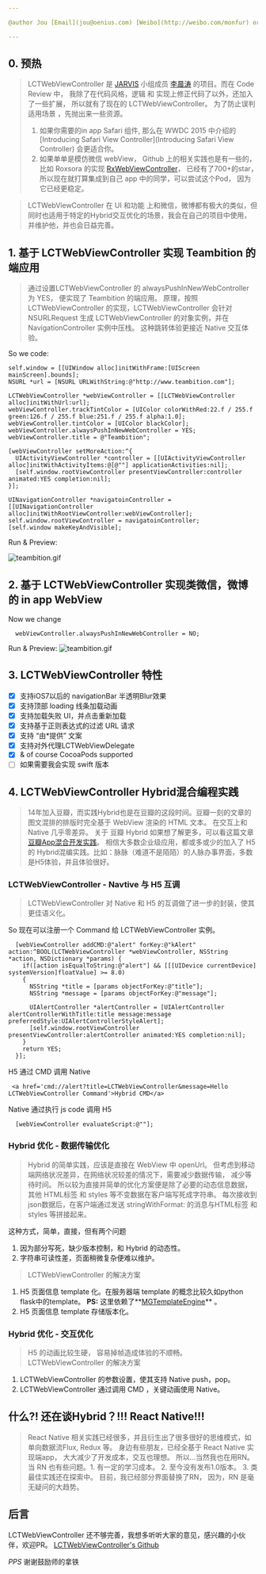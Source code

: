 ```yaml
---

@author Jou [Email](jou@oenius.com) [Weibo](http://weibo.com/monfur) or [Github](https://github.com/oenius)

---
```


## 0. 预热
> LCTWebViewController 是 [JARVIS](www.jarvis.studio) 小组成员 [李晨涛](https://github.com/lllcccttt) 的项目。而在 Code Review 中， 我除了在代码风格，逻辑 和 实现上修正代码了以外，还加入了一些扩展， 所以就有了现在的 LCTWebViewController。
> 为了防止误判适用场景  ，先抛出来一些资源。
> 1. 如果你需要的in app Safari 组件, 那么在 WWDC 2015 中介绍的 [Introducing Safari View Controller](Introducing Safari View Controller) 会更适合你。
> 2. 如果单单是模仿微信 webView， Github 上的相关实践也是有一些的， 比如 Roxsora 的实现 [RxWebViewController](https://github.com/Roxasora/RxWebViewController)， 已经有了700+的star， 所以现在就打算集成到自己 app 中的同学，可以尝试这个Pod， 因为它已经更稳定。

> LCTWebViewController 在 UI 和功能 上和微信，微博都有极大的类似，但同时也适用于特定的Hybrid交互优化的场景，我会在自己的项目中使用，并维护他，并也会日益完善。

## 1. 基于 LCTWebViewController 实现 Teambition 的端应用

> 通过设置LCTWebViewController 的 alwaysPushInNewWebController 为 YES， 便实现了 Teambition 的端应用。
> 原理，按照 LCTWebViewController 的实现，LCTWebViewController 会针对 NSURLRequest 生成 LCTWebViewController 的对象实例，并在 NavigationController 实例中压栈。
> 这种跳转体验更接近 Native 交互体验。

So we code:

```
self.window = [[UIWindow alloc]initWithFrame:[UIScreen mainScreen].bounds];
NSURL *url = [NSURL URLWithString:@"http://www.teambition.com"];

LCTWebViewController *webViewController = [[LCTWebViewController alloc]initWithUrl:url];
webViewController.trackTintColor = [UIColor colorWithRed:22.f / 255.f green:126.f / 255.f blue:251.f / 255.f alpha:1.0];
webViewController.tintColor = [UIColor blackColor];
webViewController.alwaysPushInNewWebController = YES;
webViewController.title = @"Teambition";

[webViewController setMoreAction:^{
  UIActivityViewController *controller = [[UIActivityViewController alloc]initWithActivityItems:@[@""] applicationActivities:nil];
  [self.window.rootViewController presentViewController:controller animated:YES completion:nil];
}];

UINavigationController *navigatoinController = [[UINavigationController alloc]initWithRootViewController:webViewController];
self.window.rootViewController = navigatoinController;
[self.window makeKeyAndVisible];

```
Run & Preview:

![teambition.gif](http://upload-images.jianshu.io/upload_images/1693266-0ee9cf64206c29d9.gif?imageMogr2/auto-orient/strip)

## 2. 基于 LCTWebViewController 实现类微信，微博 的 in app WebView

Now we change

```
  webViewController.alwaysPushInNewWebController = NO;

```

Run & Preview:
![teambition.gif](http://upload-images.jianshu.io/upload_images/1693266-871aa684aaa307c0.gif?imageMogr2/auto-orient/strip)

## 3. LCTWebViewController 特性 

- [x]  支持iOS7以后的 navigationBar 半透明Blur效果
- [x]  支持顶部 loading 线条加载动画
- [x]  支持加载失败 UI，并点击重新加载
- [x]  支持基于正则表达式的过滤 URL 请求
- [x]  支持 “由*提供” 文案
- [x]  支持对外代理LCTWebViewDelegate
- [x]  & of course CocoaPods supported
- [ ]  如果需要我会实现 swift 版本

## 4. LCTWebViewController Hybrid混合编程实践
> 14年加入豆瓣，而实践Hybrid也是在豆瓣的这段时间。豆瓣一刻的文章的图文混排的排版时完全基于 WebView 渲染的 HTML 文本。 
> 在交互上和 Native 几乎零差异。 关于 豆瓣 Hybrid 如果想了解更多，可以看这篇文章[豆瓣App混合开发实践](https://mp.weixin.qq.com/s?__biz=MzA3ODg4MDk0Ng==&mid=403327635&idx=1&sn=e95eaa8f25c206385bc6451af92829ef&scene=1&srcid=0429A5QsBR9LnQSZV3RDIK4f&key=b28b03434249256b43b2addb830aede2399572defede72ffdf04a2dfe70c46c06ceb644417dd69621139d0c0b550774e&ascene=0&uin=MTMzODgyNTU%3D&devicetype=iMac+MacBookPro10%2C1+OSX+OSX+10.11+build(15A282b)&version=11000004&pass_ticket=b4Zi7PT2WeFPAirl4bjfYh2PH6mbFE3sSaGoCehULAo%3D)。
> 相信大多数企业级应用，都或多或少的加入了 H5 的 Hybrid混编实践。比如：脉脉（难道不是陌陌）的人脉办事界面，多数是H5体验，并且体验很好。

### LCTWebViewController - Navtive 与 H5 互调
> LCTWebViewController 对 Native 和 H5 的互调做了进一步的封装，使其更佳语义化。

So 现在可以注册一个 Command 给 LCTWebViewController 实例。


```
  [webViewController addCMD:@"alert" forKey:@"kAlert" action:^BOOL(LCTWebViewController *webViewController, NSString *action, NSDictionary *params) {
    if([action isEqualToString:@"alert"] && [[[UIDevice currentDevice] systemVersion]floatValue] >= 8.0)
    {
      NSString *title = [params objectForKey:@"title"];
      NSString *message = [params objectForKey:@"message"];
      
      UIAlertController *alertController = [UIAlertController alertControllerWithTitle:title message:message preferredStyle:UIAlertControllerStyleAlert];
      [self.window.rootViewController presentViewController:alertController animated:YES completion:nil];
    }
    return YES;
  }];
```

H5 通过 CMD 调用 Native 

```
 <a href='cmd://alert?title=LCTWebViewController&message=Hello LCTWebViewController Command'>Hybrid CMD</a>
```

Native 通过执行 js code 调用 H5 

```
  [webViewController evaluateScript:@""];
```

### Hybrid 优化 - 数据传输优化

> Hybrid 的简单实践，应该是直接在 WebView 中 openUrl。 但考虑到移动端网络状况差异，在网络状况较差的情况下，需要减少数据传输， 减少等待时间。
> 所以较为直接并简单的优化方案便是除了必要的动态信息数据，其他 HTML标签 和 styles 等不变数据在客户端写死成字符串。
> 每次接收到json数据后，在客户端通过发送 stringWithFormat: 的消息与HTML标签 和 styles 等拼接起来。

这种方式，简单，直接，但有两个问题

1. 因为部分写死，缺少版本控制，和 Hybrid 的动态性。
2. 字符串可读性差，页面稍微复杂便难以维护。

> LCTWebViewController 的解决方案

1. H5 页面信息 template 化。在服务器端 template 的概念比较久如python flask中的template。
**PS:** 这里依赖了**[MGTemplateEngine](https://github.com/mattgemmell/MGTemplateEngine)** 。
2. H5 页面信息 template 存储版本化。

### Hybrid 优化 - 交互优化
> H5 的动画比较生硬， 容易掉帧造成体验的不顺畅。
> LCTWebViewController 的解决方案

1. LCTWebViewController 的参数设置，使其支持 Native push，pop。
2. LCTWebViewController 通过调用 CMD ，关键动画使用 Native。

## 什么?! 还在谈Hybrid？!!! React Native!!!
>  React Native 相关实践已经很多，并且衍生出了很多很好的思维模式，如 单向数据流Flux, Redux 等。
> 身边有些朋友，已经全基于 React Native 实现端app， 大大减少了开发成本，交互也理想。
> 所以...当然我也在用RN。 
> 当 RN 也有些问题。1. 有一定的学习成本。 2. 至今没有发布1.0版本。 3. 类最佳实践还在探索中。
> 目前，我已经部分界面替换了RN， 因为，RN 是毫无疑问的大趋势。

## 后言

LCTWebViewController 还不够完善，我想多听听大家的意见，感兴趣的小伙伴，欢迎PR。
[LCTWebViewController's Github](https://github.com/oenius/LCTWebViewController)


*PPS* 谢谢鼓励师的拿铁
